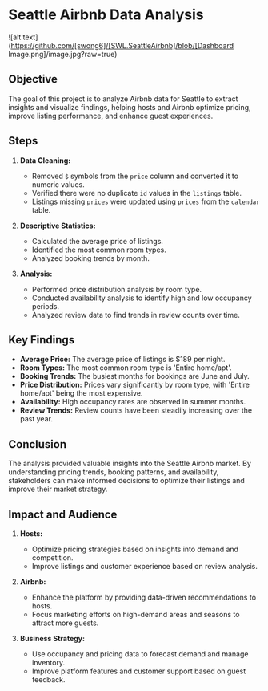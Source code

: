 # Seattle Airbnb Data Analysis

![alt text](https://github.com/[swong6]/[SWL.SeattleAirbnb]/blob/[Dashboard Image.png]/image.jpg?raw=true)

## Objective

The goal of this project is to analyze Airbnb data for Seattle to extract insights and visualize findings, helping hosts and Airbnb optimize pricing, improve listing performance, and enhance guest experiences.

## Steps

1. **Data Cleaning:**
   - Removed `$` symbols from the `price` column and converted it to numeric values.
   - Verified there were no duplicate `id` values in the `listings` table.
   - Listings missing `prices` were updated using `prices` from the `calendar` table.

2. **Descriptive Statistics:**
   - Calculated the average price of listings.
   - Identified the most common room types.
   - Analyzed booking trends by month.

3. **Analysis:**
   - Performed price distribution analysis by room type.
   - Conducted availability analysis to identify high and low occupancy periods.
   - Analyzed review data to find trends in review counts over time.

## Key Findings

- **Average Price:** The average price of listings is $189 per night.
- **Room Types:** The most common room type is 'Entire home/apt'.
- **Booking Trends:** The busiest months for bookings are June and July.
- **Price Distribution:** Prices vary significantly by room type, with 'Entire home/apt' being the most expensive.
- **Availability:** High occupancy rates are observed in summer months.
- **Review Trends:** Review counts have been steadily increasing over the past year.

## Conclusion

The analysis provided valuable insights into the Seattle Airbnb market. By understanding pricing trends, booking patterns, and availability, stakeholders can make informed decisions to optimize their listings and improve their market strategy.

## Impact and Audience

1. **Hosts:**
   - Optimize pricing strategies based on insights into demand and competition.
   - Improve listings and customer experience based on review analysis.

2. **Airbnb:**
   - Enhance the platform by providing data-driven recommendations to hosts.
   - Focus marketing efforts on high-demand areas and seasons to attract more guests.

3. **Business Strategy:**
   - Use occupancy and pricing data to forecast demand and manage inventory.
   - Improve platform features and customer support based on guest feedback.
